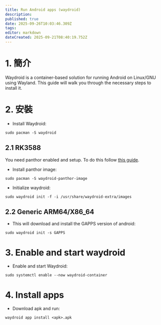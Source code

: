 ```yaml
---
title: Run Android apps (waydroid)
description:
published: true
date: 2025-09-26T10:03:46.309Z
tags:
editor: markdown
dateCreated: 2025-09-21T08:40:19.752Z
---
```


# 1. 簡介

Waydroid is a container-based solution for running Android on Linux/GNU using Wayland. This guide will walk you through the necessary steps to install it.

# 2. 安裝

- Install Waydroid:

```
sudo pacman -S waydroid
```

## 2.1 RK3588

You need panthor enabled and setup. To do this follow [this guide](/how-to/how-to-setup-panthor).

- Install panthor image:

```
sudo pacman -S waydroid-panthor-image
```

- Initialize waydroid:

```
sudo waydroid init -f -i /usr/share/waydroid-extra/images
```

## 2.2 Generic ARM64/X86_64

- This will download and install the GAPPS version of android:

```
sudo waydroid init -s GAPPS
```

# 3. Enable and start waydroid

- Enable and start Waydroid:

```
sudo systemctl enable --now waydroid-container
```

# 4. Install apps

- Download apk and run:

```
waydroid app install <apk>.apk
```